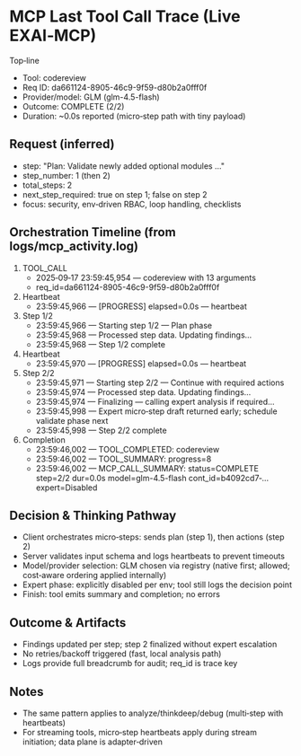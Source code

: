# MCP Last Tool Call Trace (Live EXAI‑MCP)

Top‑line
- Tool: codereview
- Req ID: da661124-8905-46c9-9f59-d80b2a0fff0f
- Provider/model: GLM (glm-4.5-flash)
- Outcome: COMPLETE (2/2)
- Duration: ~0.0s reported (micro‑step path with tiny payload)

## Request (inferred)
- step: "Plan: Validate newly added optional modules …"
- step_number: 1 (then 2)
- total_steps: 2
- next_step_required: true on step 1; false on step 2
- focus: security, env‑driven RBAC, loop handling, checklists

## Orchestration Timeline (from logs/mcp_activity.log)
1) TOOL_CALL
   - 2025‑09‑17 23:59:45,954 — codereview with 13 arguments
   - req_id=da661124-8905-46c9-9f59-d80b2a0fff0f
2) Heartbeat
   - 23:59:45,966 — [PROGRESS] elapsed=0.0s — heartbeat
3) Step 1/2
   - 23:59:45,966 — Starting step 1/2 — Plan phase
   - 23:59:45,968 — Processed step data. Updating findings…
   - 23:59:45,968 — Step 1/2 complete
4) Heartbeat
   - 23:59:45,970 — [PROGRESS] elapsed=0.0s — heartbeat
5) Step 2/2
   - 23:59:45,971 — Starting step 2/2 — Continue with required actions
   - 23:59:45,974 — Processed step data. Updating findings…
   - 23:59:45,974 — Finalizing — calling expert analysis if required…
   - 23:59:45,998 — Expert micro‑step draft returned early; schedule validate phase next
   - 23:59:45,998 — Step 2/2 complete
6) Completion
   - 23:59:46,002 — TOOL_COMPLETED: codereview
   - 23:59:46,002 — TOOL_SUMMARY: progress=8
   - 23:59:46,002 — MCP_CALL_SUMMARY: status=COMPLETE step=2/2 dur=0.0s model=glm-4.5-flash cont_id=b4092cd7‑… expert=Disabled

## Decision & Thinking Pathway
- Client orchestrates micro‑steps: sends plan (step 1), then actions (step 2)
- Server validates input schema and logs heartbeats to prevent timeouts
- Model/provider selection: GLM chosen via registry (native first; allowed; cost‑aware ordering applied internally)
- Expert phase: explicitly disabled per env; tool still logs the decision point
- Finish: tool emits summary and completion; no errors

## Outcome & Artifacts
- Findings updated per step; step 2 finalized without expert escalation
- No retries/backoff triggered (fast, local analysis path)
- Logs provide full breadcrumb for audit; req_id is trace key

## Notes
- The same pattern applies to analyze/thinkdeep/debug (multi‑step with heartbeats)
- For streaming tools, micro‑step heartbeats apply during stream initiation; data plane is adapter‑driven


